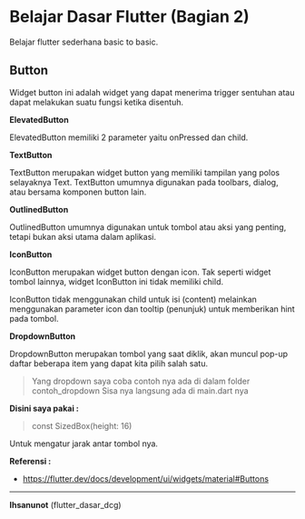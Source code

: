 # Belajar Dasar Flutter (Bagian 2)

Belajar flutter sederhana basic to basic.


## Button

Widget button ini adalah widget yang dapat menerima trigger sentuhan atau dapat melakukan 
suatu fungsi ketika disentuh.

**ElevatedButton**

ElevatedButton memiliki 2 parameter yaitu onPressed dan child.

**TextButton**

TextButton merupakan widget button yang memiliki tampilan yang polos selayaknya Text. TextButton umumnya digunakan pada toolbars, dialog, atau bersama komponen button lain.

**OutlinedButton**

OutlinedButton umumnya digunakan untuk tombol atau aksi yang penting, tetapi bukan aksi utama dalam aplikasi.

**IconButton**

IconButton merupakan widget button dengan icon. Tak seperti widget tombol lainnya, widget IconButton ini tidak memiliki child.

IconButton tidak menggunakan child untuk isi (content) melainkan menggunakan parameter icon dan tooltip (penunjuk) untuk memberikan hint pada tombol.

**DropdownButton**

DropdownButton merupakan tombol yang saat diklik, akan muncul pop-up daftar beberapa item yang dapat kita pilih salah satu.

> Yang dropdown saya coba contoh nya ada di dalam folder contoh_dropdown
Sisa nya langsung ada di main.dart nya


**Disini saya pakai :**

> const SizedBox(height: 16)

Untuk mengatur jarak antar tombol nya.


**Referensi :**
* https://flutter.dev/docs/development/ui/widgets/material#Buttons

---

**Ihsanunot** (flutter_dasar_dcg)